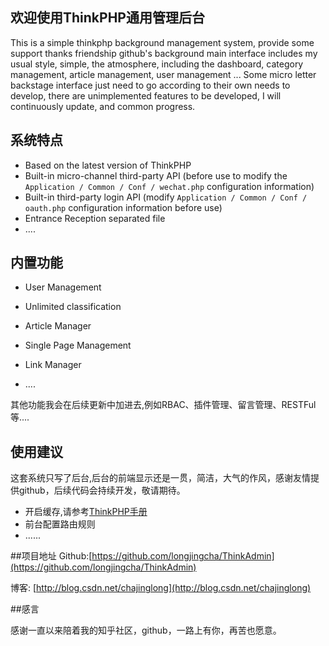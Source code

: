 ﻿## 欢迎使用ThinkPHP通用管理后台


This is a simple thinkphp background management system, provide some support thanks friendship github's background main interface includes my usual style, simple, the atmosphere, including the dashboard, category management, article management, user management ...
Some micro letter backstage interface just need to go according to their own needs to develop, there are unimplemented features to be developed, I will continuously update, and common progress.


## 系统特点
* Based on the latest version of ThinkPHP
* Built-in micro-channel third-party API (before use to modify the `Application / Common / Conf / wechat.php` configuration information)
* Built-in third-party login API (modify `Application / Common / Conf / oauth.php` configuration information before use)
* Entrance Reception separated file
*  ....

## 内置功能
* User Management
* Unlimited classification
* Article Manager
* Single Page Management
* Link Manager

*  ....

其他功能我会在后续更新中加进去,例如RBAC、插件管理、留言管理、RESTFul等....

## 使用建议

这套系统只写了后台,后台的前端显示还是一贯，简洁，大气的作风，感谢友情提供github，后续代码会持续开发，敬请期待。

*  开启缓存,请参考[ThinkPHP手册](http://document.thinkphp.cn/manual_3_2.html)
*  前台配置路由规则
*  ......

##项目地址
Github:[https://github.com/longjingcha/ThinkAdmin](https://github.com/longjingcha/ThinkAdmin) 

博客: [http://blog.csdn.net/chajinglong](http://blog.csdn.net/chajinglong)

##感言

感谢一直以来陪着我的知乎社区，github，一路上有你，再苦也愿意。
